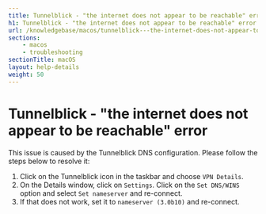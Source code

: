 ```yaml
---
title: Tunnelblick - "the internet does not appear to be reachable" error - IVPN Help
h1: Tunnelblick - "the internet does not appear to be reachable" error
url: /knowledgebase/macos/tunnelblick---the-internet-does-not-appear-to-be-reachable-error/
sections:
    - macos
    - troubleshooting
sectionTitle: macOS
layout: help-details
weight: 50
---
```

# Tunnelblick - "the internet does not appear to be reachable" error

This issue is caused by the Tunnelblick DNS configuration. Please follow the steps below to resolve it:

1. Click on the Tunnelblick icon in the taskbar and choose `VPN Details`.
2. On the Details window, click on `Settings`. Click on the `Set DNS/WINS` option and select `Set nameserver` and re-connect.
3. If that does not work, set it to `nameserver (3.0b10)` and re-connect. 

